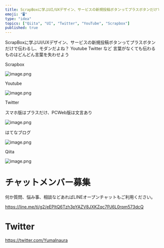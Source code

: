 ```yaml
---
title: ScrapBoxに学ぶUI/UXデザイン、サービスの新規投稿ボタンってプラスボタンだけで伝わるし、モダンだよね？ Youtube Twitt
emoji: "🖥"
type: "idea"
topics: ["Qiita", "UI", "Twitter", "YouTube", "Scrapbox"]
published: true
---
```


ScrapBoxに学ぶUI/UXデザイン、サービスの新規投稿ボタンってプラスボタンだけで伝わるし、モダンだよね？ Youtube Twitter など
言葉がなくても伝わるものはどんどん言葉を失わせよう

Scrapbox

![image.png](https://qiita-image-store.s3.amazonaws.com/0/89618/c20a4ccd-2a14-8ea1-f907-d1c2c2aa5880.png)


Youtube

![image.png](https://qiita-image-store.s3.amazonaws.com/0/89618/eda970f4-ee97-3515-9b94-beae46dcc845.png)


Twitter

スマホ版はプラスだけ、PCWeb版は文言あり

![image.png](https://qiita-image-store.s3.amazonaws.com/0/89618/5c7f2a8c-2435-a0b2-3002-16b8433dcc5a.png)



はてなブログ

![image.png](https://qiita-image-store.s3.amazonaws.com/0/89618/f5c7a588-c1a0-0b24-10a4-1d3defd48801.png)

Qiita

![image.png](https://qiita-image-store.s3.amazonaws.com/0/89618/3694ad7f-951f-ace1-730c-592b38ead9a6.png)








<!-- Update From Qiita API -->

# チャットメンバー募集


何か質問、悩み事、相談などあればLINEオープンチャットもご利用ください。

https://line.me/ti/g2/eEPltQ6Tzh3pYAZV8JXKZqc7PJ6L0rpm573dcQ





# Twitter


https://twitter.com/YumaInaura


<!-- Update From Qiita API -->


